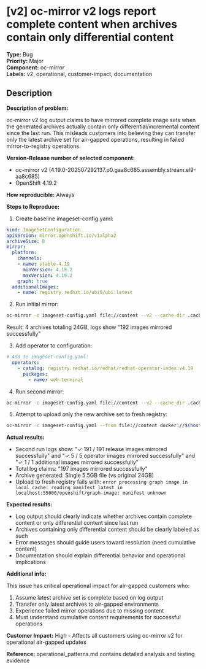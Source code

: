 # [v2] oc-mirror v2 logs report complete content when archives contain only differential content

**Type:** Bug  
**Priority:** Major  
**Component:** oc-mirror  
**Labels:** v2, operational, customer-impact, documentation  

## Description

**Description of problem:**

oc-mirror v2 log output claims to have mirrored complete image sets when the generated archives actually contain only differential/incremental content since the last run. This misleads customers into believing they can transfer only the latest archive set for air-gapped operations, resulting in failed mirror-to-registry operations.

**Version-Release number of selected component:**
- oc-mirror v2 (4.19.0-202507292137.p0.gaa8c685.assembly.stream.el9-aa8c685)
- OpenShift 4.19.2

**How reproducible:**
Always

**Steps to Reproduce:**

1. Create baseline imageset-config.yaml:
```yaml
kind: ImageSetConfiguration
apiVersion: mirror.openshift.io/v1alpha2
archiveSize: 8
mirror:
  platform:
    channels:
    - name: stable-4.19
      minVersion: 4.19.2
      maxVersion: 4.19.2 
    graph: true
  additionalImages: 
    - name: registry.redhat.io/ubi9/ubi:latest
```

2. Run initial mirror:
```bash
oc-mirror -c imageset-config.yaml file://content --v2 --cache-dir .cache
```
Result: 4 archives totaling 24GB, logs show "192 images mirrored successfully"

3. Add operator to configuration:
```yaml
# Add to imageset-config.yaml:
  operators:
    - catalog: registry.redhat.io/redhat/redhat-operator-index:v4.19
      packages:
        - name: web-terminal
```

4. Run second mirror:
```bash
oc-mirror -c imageset-config.yaml file://content --v2 --cache-dir .cache
```

5. Attempt to upload only the new archive set to fresh registry:
```bash
oc-mirror -c imageset-config.yaml --from file://content docker://$(hostname):8443/test --v2
```

**Actual results:**

- Second run logs show: "✓ 191 / 191 release images mirrored successfully" and "✓ 5 / 5 operator images mirrored successfully" and "✓ 1 / 1 additional images mirrored successfully"
- Total log claims: "197 images mirrored successfully" 
- Archive generated: Single 5.5GB file (vs original 24GB)
- Upload to fresh registry fails with: `error processing graph image in local cache: reading manifest latest in localhost:55000/openshift/graph-image: manifest unknown`

**Expected results:**

- Log output should clearly indicate whether archives contain complete content or only differential content since last run
- Archives containing only differential content should be clearly labeled as such
- Error messages should guide users toward resolution (need cumulative content)
- Documentation should explain differential behavior and operational implications

**Additional info:**

This issue has critical operational impact for air-gapped customers who:
1. Assume latest archive set is complete based on log output
2. Transfer only latest archives to air-gapped environments  
3. Experience failed mirror operations due to missing content
4. Must understand cumulative content requirements for successful operations

**Customer Impact:** High - Affects all customers using oc-mirror v2 for operational air-gapped updates

**Reference:** operational_patterns.md contains detailed analysis and testing evidence
